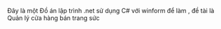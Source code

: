 Đây là một Đồ án lập trình .net sử dụng C# với winform để làm , đề tài là Quản lý cửa hàng bán trang sức
